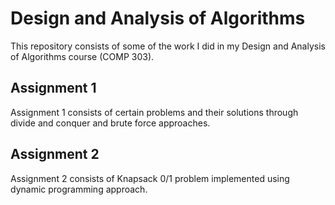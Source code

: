 # Design and Analysis of Algorithms

This repository consists of some of the work I did in my Design and Analysis of Algorithms course (COMP 303).

## Assignment 1
Assignment 1 consists of certain problems and their solutions through divide and conquer and brute force approaches.

## Assignment 2
Assignment 2 consists of Knapsack 0/1 problem implemented using dynamic programming approach.
